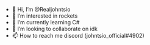 - 👋 Hi, I’m @Realjohntsio
- 👀 I’m interested in rockets
- 🌱 I’m currently learning C#
- 💞️ I’m looking to collaborate on idk
- 📫 How to reach me discord (johntsio_official#4902)

<!---
Realjohntsio/Realjohntsio is a ✨ special ✨ repository because its `README.md` (this file) appears on your GitHub profile.
You can click the Preview link to take a look at your changes.
--->
